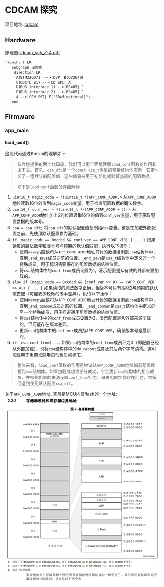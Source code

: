 # CDCAM 探究

项目地址: [cdcam](https://github.com/dukelec/cdcam)

## Hardware

原理图:[cdcam_sch_v1.4.pdf](https://github.com/dukelec/cdcam/blob/master/hardware/cdcam_sch_v1.4.pdf)

``` mermaid
flowchart LR
   subgraph 动态库
    direction LR
     A(STM32G071) -->|DVP| B(OV2640)
     C(CDCTL_B1) -->|CD_SPI| A
     D(BUS_interface_1) -->|RS485| C
     E(BUS_interface_2) -->|RS485| C
     A -->|SEN_SPI| F("SRAM(optional)")
   end
```

## Firmware

### app_main

#### load_conf()

这段代码通过Kimi.ai的理解如下:

>结合您提供的两个代码段，我们可以更全面地理解`load_conf`函数的作用和上下文。首先，`csa_dft`是一个`const csa_t`类型的常量结构体实例，它定>义了一组默认的配置值，这些值将被用于初始化或验证加载的配置数据。
>
>以下是`load_conf`函数的详细解释：
>
1. `uint16_t magic_code = *(uint16_t *)APP_CONF_ADDR;`>
   从`APP_CONF_ADDR`地址读取16位的值到`magic_code`变量，用于检查配置数据的魔法数字。
2. `uint16_t conf_ver = *(uint16_t *)(APP_CONF_ADDR + 2);`>
   从`APP_CONF_ADDR`地址加上2的位置读取16位的值到`conf_ver`变量，用于获取配置数据的版本号。
3. `csa = csa_dft;`
   将`csa_dft`的默认配置值复制给`csa`变量。这是在加载外部配置之前，先使用默认配置作为基础。
4. `if (magic_code == 0xcdcd && conf_ver == APP_CONF_VER) { ... }`
   如果读取的魔法数字和版本号与预期的默认值匹配，执行以下操作：
   - 使用`memcpy`函数将从`APP_CONF_ADDR`地址开始的数据复制到`csa`结构体中，直到`_end_save`成员之前的位置。`_end_save`是`csa_t`结构体中定义的一个特殊成员，用于标识需要保存的配置数据的结束位置。
   - 将`csa`结构体中的`conf_from`成员设置为1，表示配置是从有效的外部来源加载的。
5. `else if (magic_code == 0xcdcd && (conf_ver >> 8) == (APP_CONF_VER >> 8)) { ... }`
   如果读取的魔法数字正确，但版本号只有高8位与预期的默认值匹配（可能表示轻微的版本差异），执行以下操作：
   - 使用`memcpy`函数将从`APP_CONF_ADDR`地址开始的数据复制到`csa`结构体中，直到`_end_common`成员之前的位置。`_end_common`是`csa_t`结构体中定义的另一个特殊成员，用于标识通用配置数据的结束位置。
   - 将`csa`结构体中的`conf_from`成员设置为2，表示配置是从外部来源加载的，但可能存在版本差异。
   - 更新`csa`结构体中的`conf_ver`成员为`APP_CONF_VER`，确保版本号是最新的。
6. `if (csa.conf_from) ...`
   如果`csa`结构体的`conf_from`成员不为0（即配置已经从外部加载），则将`csa`结构体中的`do_reboot`成员及其后两个字节清零。这可能是用于重置或禁用自动重启的标志。
>
>整体来看，`load_conf`函数的作用是尝试从`APP_CONF_ADDR`地址加载配置数据到`csa`结构体。如果加载成功或部分成功，它会更新`csa`结构体的相应成员，并根据配置的来源设置`conf_from`标志。如果配置加载存在问题，它将回退到使用默认配置`csa_dft`。

关于`APP_CONF_ADDR`地址, 实际是MCU内部flash的一个地址:
![存储器映射和寄存器边界地址](.\img\Snipaste_2024-06-19_18-05-37.png)
